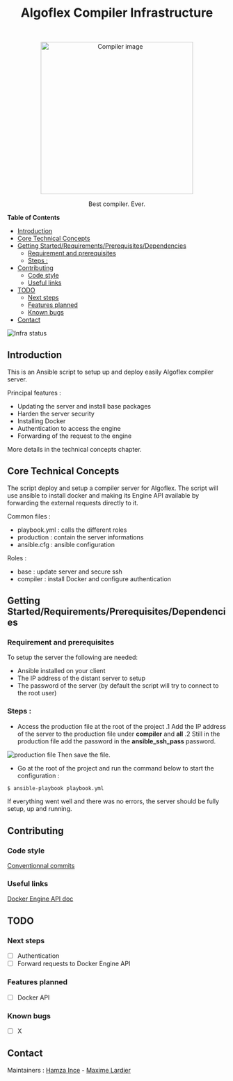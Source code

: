 <h1 align="center">Algoflex Compiler Infrastructure</h1> <br>

<p align="center">
    <a href="#">
        <img alt="Compiler image" title="Algoflex compiler" src="https://i.imgur.com/ULcKyu6.png" width="350">
    </a>
</p>

<p align="center">
    Best compiler. Ever.
</p>

<!-- START doctoc generated TOC please keep comment here to allow auto update -->
<!-- DON'T EDIT THIS SECTION, INSTEAD RE-RUN doctoc TO UPDATE -->
**Table of Contents**

- [Introduction](#introduction)
- [Core Technical Concepts](#core-technical-concepts)
- [Getting Started/Requirements/Prerequisites/Dependencies](#getting-startedrequirementsprerequisitesdependencies)
  - [Requirement and prerequisites](#requirement-and-prerequisites)
  - [Steps :](#steps-)
- [Contributing](#contributing)
  - [Code style](#code-style)
  - [Useful links](#useful-links)
- [TODO](#todo)
  - [Next steps](#next-steps)
  - [Features planned](#features-planned)
  - [Known bugs](#known-bugs)
- [Contact](#contact)

<!-- END doctoc generated TOC please keep comment here to allow auto update -->

![Infra status](https://img.shields.io/badge/compiler-under%20construction-orange)

## Introduction

This is an Ansible script to setup up and deploy easily Algoflex compiler server.

Principal features :

- Updating the server and install base packages
- Harden the server security
- Installing Docker
- Authentication to access the engine
- Forwarding of the request to the engine

More details in the technical concepts chapter.

## Core Technical Concepts

The script deploy and setup a compiler server for Algoflex. The script will use ansible to install docker and making its Engine API available by forwarding the external requests directly to it.

Common files :

- playbook.yml : calls the different roles
- production : contain the server informations
- ansible.cfg : ansible configuration

Roles :

- base : update server and secure ssh
- compiler : install Docker and configure authentication

## Getting Started/Requirements/Prerequisites/Dependencies

### Requirement and prerequisites

To setup the server the following are needed:

- Ansible installed on your client
- The IP address of the distant server to setup
- The password of the server (by default the script will try to connect to the root user)

### Steps :

- Access the production file at the root of the project
.1 Add the IP address of the server to the production file under **compiler** and **all**
.2 Still in the production file add the password in the **ansible_ssh_pass** password.

![production file](https://i.imgur.com/5roxld2.png)
Then save the file.

- Go at the root of the project and run the command below to start the configuration :

```bash
$ ansible-playbook playbook.yml
```

If everything went well and there was no errors, the server should be fully setup, up and running.

## Contributing

### Code style

[Conventionnal commits](https://www.conventionalcommits.org/en/v1.0.0/)

### Useful links

[Docker Engine API doc](https://docs.docker.com/engine/api/v1.41/)

## TODO

### Next steps

- [ ] Authentication
- [ ] Forward requests to Docker Engine API

### Features planned

- [ ] Docker API

### Known bugs

- [ ] X

## Contact

Maintainers : [Hamza Ince](mailto:hamza.ince@epitech.eu) - [Maxime Lardier](mailto:maxime1.lardier@epitech.eu)
